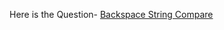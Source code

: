 Here is the Question-
[Backspace String Compare](https://leetcode.com/problems/backspace-string-compare/description/)
